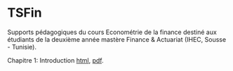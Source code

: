 # TSFin
Supports pédagogiques du cours Econométrie de la finance destiné aux étudiants de la deuxième année mastère Finance &amp; Actuariat (IHEC, Sousse - Tunisie).

Chapitre 1: Introduction [html](https://rpubs.com/Sioud/827012),  [pdf](https://github.com/Hamrita/TSFin/blob/main/Chap1/Chap1_TSFin.pdf).
